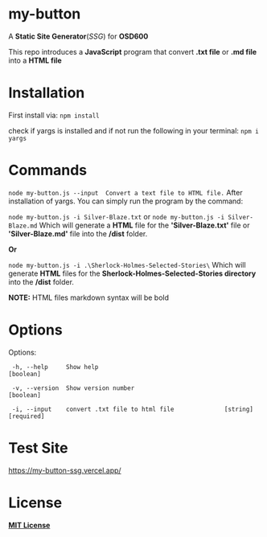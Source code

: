# my-button

A __Static Site Generator__(_SSG_) for __OSD600__

This repo introduces a __JavaScript__ program that convert __.txt file__ or __.md file__ into a __HTML file__
# Installation 
First install via:
`npm install`

check if yargs is installed and if not run the following in your terminal:
`npm i yargs`
# Commands
`node my-button.js --input  Convert a text file to HTML file.`
After installation of yargs. You can simply run the program by the command:

`node my-button.js -i Silver-Blaze.txt` or `node my-button.js -i Silver-Blaze.md`
Which will generate a __HTML__ file for the __'Silver-Blaze.txt'__ file or __'Silver-Blaze.md'__ file into the __/dist__ folder.

__Or__

`node my-button.js -i .\Sherlock-Holmes-Selected-Stories\` 
Which will generate __HTML__ files for the __Sherlock-Holmes-Selected-Stories directory__ into the __/dist__ folder.

**NOTE:** HTML files markdown syntax will be bold

# Options
Options:

 ` -h, --help     Show help                                             [boolean]`
 
 ` -v, --version  Show version number                                   [boolean]`

 ` -i, --input    convert .txt file to html file              [string] [required]`
 
 # Test Site
 https://my-button-ssg.vercel.app/ 
 # License
 [__MIT License__](https://choosealicense.com/licenses/mit/)
 
